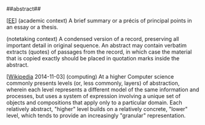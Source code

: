 ##abstract##

\[[EE](SOURCES.md#EE)\]  (academic context) A brief summary or a précis of principal points in an essay or a thesis.

(notetaking context) A condensed version of a record, preserving all important detail in original sequence. An abstract may contain verbatim extracts (quotes) of passages from the record, in which case the material that is copied exactly should be placed in quotation marks inside the abstract.

\[[Wikipedia](https://en.wikipedia.org/wiki/Abstraction_%28computer_science%29#Levels_of_abstraction) 2014-11-03\] (computing) At a higher Computer science commonly presents levels (or, less commonly, layers) of abstraction, wherein each level represents a different model of the same information and processes, but uses a system of expression involving a unique set of objects and compositions that apply only to a particular domain. Each relatively abstract, "higher" level builds on a relatively concrete, "lower" level, which tends to provide an increasingly "granular" representation. 
